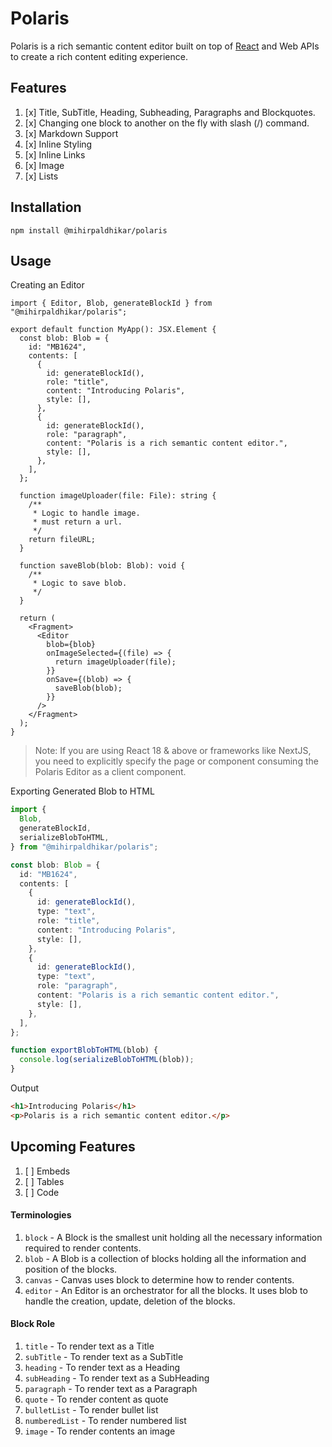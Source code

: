 # Polaris

Polaris is a rich semantic content editor built on top of [React](https://react.dev) and Web APIs to create a rich
content editing experience.

## Features

1. [x] Title, SubTitle, Heading, Subheading, Paragraphs and Blockquotes.
2. [x] Changing one block to another on the fly with slash (/) command.
3. [x] Markdown Support
4. [x] Inline Styling
5. [x] Inline Links
6. [x] Image
7. [x] Lists

## Installation

```
npm install @mihirpaldhikar/polaris
```

## Usage

Creating an Editor

```tsx
import { Editor, Blob, generateBlockId } from "@mihirpaldhikar/polaris";

export default function MyApp(): JSX.Element {
  const blob: Blob = {
    id: "MB1624",
    contents: [
      {
        id: generateBlockId(),
        role: "title",
        content: "Introducing Polaris",
        style: [],
      },
      {
        id: generateBlockId(),
        role: "paragraph",
        content: "Polaris is a rich semantic content editor.",
        style: [],
      },
    ],
  };

  function imageUploader(file: File): string {
    /**
     * Logic to handle image.
     * must return a url.
     */
    return fileURL;
  }

  function saveBlob(blob: Blob): void {
    /**
     * Logic to save blob.
     */
  }

  return (
    <Fragment>
      <Editor
        blob={blob}
        onImageSelected={(file) => {
          return imageUploader(file);
        }}
        onSave={(blob) => {
          saveBlob(blob);
        }}
      />
    </Fragment>
  );
}
```

> Note: If you are using React 18 & above or frameworks like NextJS, you need to explicitly specify the page or
> component consuming the Polaris Editor as a client component.

Exporting Generated Blob to HTML

```ts
import {
  Blob,
  generateBlockId,
  serializeBlobToHTML,
} from "@mihirpaldhikar/polaris";

const blob: Blob = {
  id: "MB1624",
  contents: [
    {
      id: generateBlockId(),
      type: "text",
      role: "title",
      content: "Introducing Polaris",
      style: [],
    },
    {
      id: generateBlockId(),
      type: "text",
      role: "paragraph",
      content: "Polaris is a rich semantic content editor.",
      style: [],
    },
  ],
};

function exportBlobToHTML(blob) {
  console.log(serializeBlobToHTML(blob));
}
```

Output

```html
<h1>Introducing Polaris</h1>
<p>Polaris is a rich semantic content editor.</p>
```

## Upcoming Features

1. [ ] Embeds
2. [ ] Tables
3. [ ] Code

#### Terminologies

1. `block` - A Block is the smallest unit holding all the necessary information required to render contents.
2. `blob` - A Blob is a collection of blocks holding all the information and position of the blocks.
3. `canvas` - Canvas uses block to determine how to render contents.
4. `editor` - An Editor is an orchestrator for all the blocks. It uses blob to handle the creation, update, deletion of
   the blocks.

#### Block Role

1. `title` - To render text as a Title
2. `subTitle` - To render text as a SubTitle
3. `heading` - To render text as a Heading
4. `subHeading` - To render text as a SubHeading
5. `paragraph` - To render text as a Paragraph
6. `quote` - To render content as quote
7. `bulletList` - To render bullet list
8. `numberedList` - To render numbered list
9. `image` - To render contents an image
